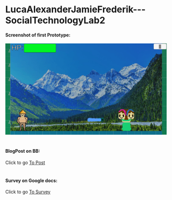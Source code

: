 # LucaAlexanderJamieFrederik---SocialTechnologyLab2

#### Screenshot of first Prototype:
![alt text](Screenshot_Prototype1.png "Digital Prototype Nr. 1")

#
#### BlogPost on BB:
Click to go [To Post](https://e-learn.sdu.dk/webapps/blogs-journals/execute/viewBlog?course_id=_413531_1&blog_id=_146873_1&blog_course_user_id=_24640272_1&type=blogs&group_id=&gml_reload=&callBackUrl=&allMembers=false)
#
#### Survey on Google docs:
Click to go [To Survey](https://docs.google.com/forms/d/e/1FAIpQLSd624A-XltRnu-C62V_ERgT4sGMmorNkrvL1-sL54vVZ_agXQ/viewform?usp=sf_link)


